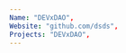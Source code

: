```yaml
--- 
Name: "DEVxDAO", 
Website: "github.com/dsds", 
Projects: "DEVxDAO",
--- 
```

<!--lang:en--> 

<!--lang:es--] 

<!--lang:de--] 

<!--lang:fr--] 

<!--lang:pl--] 

<!--lang:uk--] 

[!--lang:*--> 